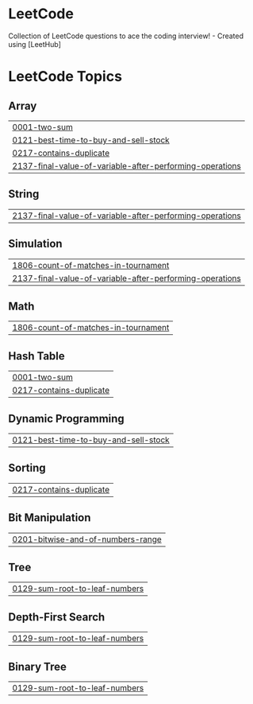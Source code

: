 # LeetCode
Collection of LeetCode questions to ace the coding interview! - Created using [LeetHub]

<!---LeetCode Topics Start-->
# LeetCode Topics
## Array
|  |
| ------- |
| [0001-two-sum](https://github.com/Adnan25z/LeetCode/tree/master/0001-two-sum) |
| [0121-best-time-to-buy-and-sell-stock](https://github.com/Adnan25z/LeetCode/tree/master/0121-best-time-to-buy-and-sell-stock) |
| [0217-contains-duplicate](https://github.com/Adnan25z/LeetCode/tree/master/0217-contains-duplicate) |
| [2137-final-value-of-variable-after-performing-operations](https://github.com/Adnan25z/LeetCode/tree/master/2137-final-value-of-variable-after-performing-operations) |
## String
|  |
| ------- |
| [2137-final-value-of-variable-after-performing-operations](https://github.com/Adnan25z/LeetCode/tree/master/2137-final-value-of-variable-after-performing-operations) |
## Simulation
|  |
| ------- |
| [1806-count-of-matches-in-tournament](https://github.com/Adnan25z/LeetCode/tree/master/1806-count-of-matches-in-tournament) |
| [2137-final-value-of-variable-after-performing-operations](https://github.com/Adnan25z/LeetCode/tree/master/2137-final-value-of-variable-after-performing-operations) |
## Math
|  |
| ------- |
| [1806-count-of-matches-in-tournament](https://github.com/Adnan25z/LeetCode/tree/master/1806-count-of-matches-in-tournament) |
## Hash Table
|  |
| ------- |
| [0001-two-sum](https://github.com/Adnan25z/LeetCode/tree/master/0001-two-sum) |
| [0217-contains-duplicate](https://github.com/Adnan25z/LeetCode/tree/master/0217-contains-duplicate) |
## Dynamic Programming
|  |
| ------- |
| [0121-best-time-to-buy-and-sell-stock](https://github.com/Adnan25z/LeetCode/tree/master/0121-best-time-to-buy-and-sell-stock) |
## Sorting
|  |
| ------- |
| [0217-contains-duplicate](https://github.com/Adnan25z/LeetCode/tree/master/0217-contains-duplicate) |
## Bit Manipulation
|  |
| ------- |
| [0201-bitwise-and-of-numbers-range](https://github.com/Adnan25z/LeetCode/tree/master/0201-bitwise-and-of-numbers-range) |
## Tree
|  |
| ------- |
| [0129-sum-root-to-leaf-numbers](https://github.com/Adnan25z/LeetCode/tree/master/0129-sum-root-to-leaf-numbers) |
## Depth-First Search
|  |
| ------- |
| [0129-sum-root-to-leaf-numbers](https://github.com/Adnan25z/LeetCode/tree/master/0129-sum-root-to-leaf-numbers) |
## Binary Tree
|  |
| ------- |
| [0129-sum-root-to-leaf-numbers](https://github.com/Adnan25z/LeetCode/tree/master/0129-sum-root-to-leaf-numbers) |
<!---LeetCode Topics End-->